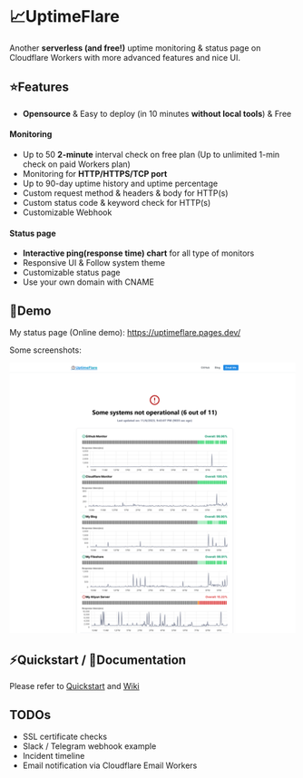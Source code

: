 # 📈UptimeFlare

Another **serverless (and free!)** uptime monitoring & status page on Cloudflare Workers with more advanced features and nice UI.

## ⭐Features

- **Opensource** & Easy to deploy (in 10 minutes **without local tools**) & Free

#### Monitoring

- Up to 50 **2-minute** interval check on free plan (Up to unlimited 1-min check on paid Workers plan)
- Monitoring for **HTTP/HTTPS/TCP port**
- Up to 90-day uptime history and uptime percentage
- Custom request method & headers & body for HTTP(s)
- Custom status code & keyword check for HTTP(s)
- Customizable Webhook

#### Status page

- **Interactive ping(response time) chart** for all type of monitors
- Responsive UI & Follow system theme
- Customizable status page
- Use your own domain with CNAME

## 👀Demo

My status page (Online demo): https://uptimeflare.pages.dev/

Some screenshots:

![Desktop, Light theme](docs/desktop.png)

## ⚡Quickstart / 📄Documentation

Please refer to [Quickstart](https://github.com/lyc8503/UptimeFlare/wiki/Quickstart) and [Wiki](https://github.com/lyc8503/UptimeFlare/wiki)

## TODOs

- SSL certificate checks
- Slack / Telegram webhook example
- Incident timeline
- Email notification via Cloudflare Email Workers

